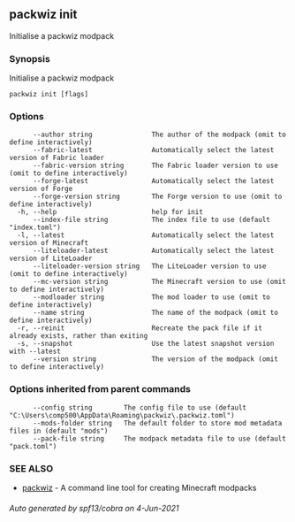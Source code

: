 ## packwiz init

Initialise a packwiz modpack

### Synopsis

Initialise a packwiz modpack

```
packwiz init [flags]
```

### Options

```
      --author string               The author of the modpack (omit to define interactively)
      --fabric-latest               Automatically select the latest version of Fabric loader
      --fabric-version string       The Fabric loader version to use (omit to define interactively)
      --forge-latest                Automatically select the latest version of Forge
      --forge-version string        The Forge version to use (omit to define interactively)
  -h, --help                        help for init
      --index-file string           The index file to use (default "index.toml")
  -l, --latest                      Automatically select the latest version of Minecraft
      --liteloader-latest           Automatically select the latest version of LiteLoader
      --liteloader-version string   The LiteLoader version to use (omit to define interactively)
      --mc-version string           The Minecraft version to use (omit to define interactively)
      --modloader string            The mod loader to use (omit to define interactively)
      --name string                 The name of the modpack (omit to define interactively)
  -r, --reinit                      Recreate the pack file if it already exists, rather than exiting
  -s, --snapshot                    Use the latest snapshot version with --latest
      --version string              The version of the modpack (omit to define interactively)
```

### Options inherited from parent commands

```
      --config string        The config file to use (default "C:\Users\comp500\AppData\Roaming\packwiz\.packwiz.toml")
      --mods-folder string   The default folder to store mod metadata files in (default "mods")
      --pack-file string     The modpack metadata file to use (default "pack.toml")
```

### SEE ALSO

* [packwiz](packwiz.md)	 - A command line tool for creating Minecraft modpacks

###### Auto generated by spf13/cobra on 4-Jun-2021
